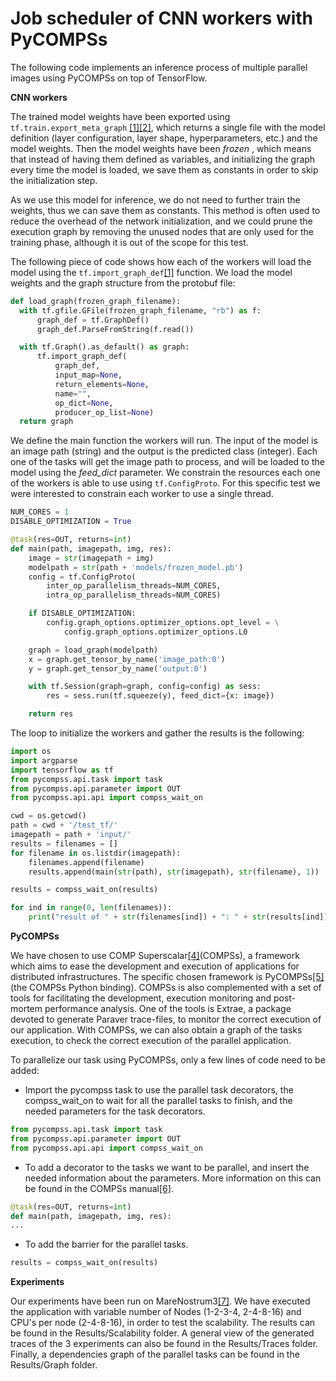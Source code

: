 # Job scheduler of CNN workers with PyCOMPSs

The following code implements an inference process of multiple parallel images
using PyCOMPSs on top of TensorFlow.

**CNN workers**

The trained model weights have been exported using `tf.train.export_meta_graph`
[[1]][API][[2]][howto], which returns a single file with the model definition
(layer configuration, layer shape, hyperparameters, etc.) and the model weights.
Then the model weights have been *frozen* , which means that instead of having
them defined as variables, and initializing the graph every time the model is
loaded, we save them as constants in order to skip the initialization step.

As we use this model for inference, we do not need to further train the weights,
thus we can save them as constants. This method is often used to reduce the
overhead of the network initialization, and we could prune the execution graph by
removing the unused nodes that are only used for the training phase, although it
is out of the scope for this test.

The following piece of code shows how each of the workers will load the model
using the `tf.import_graph_def`[[1]][API2] function. We load the model weights
and the graph structure from the protobuf file:

```python
def load_graph(frozen_graph_filename):
  with tf.gfile.GFile(frozen_graph_filename, "rb") as f:
      graph_def = tf.GraphDef()
      graph_def.ParseFromString(f.read())

  with tf.Graph().as_default() as graph:
      tf.import_graph_def(
          graph_def,
          input_map=None,
          return_elements=None,
          name="",
          op_dict=None,
          producer_op_list=None)
  return graph
```

We define the main function the workers will run. The input of the model is an
image path (string) and the output is the predicted class (integer). Each one of
the tasks will get the image path to process, and will be loaded to the model
using the *feed_dict* parameter. We constrain the resources each one of the
workers is able to use using `tf.ConfigProto`. For this specific test we were
interested to constrain each worker to use a single thread.

```python
NUM_CORES = 1
DISABLE_OPTIMIZATION = True

@task(res=OUT, returns=int)
def main(path, imagepath, img, res):
    image = str(imagepath + img)
    modelpath = str(path + 'models/frozen_model.pb')
    config = tf.ConfigProto(
        inter_op_parallelism_threads=NUM_CORES,
        intra_op_parallelism_threads=NUM_CORES)

    if DISABLE_OPTIMIZATION:
        config.graph_options.optimizer_options.opt_level = \
            config.graph_options.optimizer_options.L0

    graph = load_graph(modelpath)
    x = graph.get_tensor_by_name('image_path:0')
    y = graph.get_tensor_by_name('output:0')

    with tf.Session(graph=graph, config=config) as sess:
        res = sess.run(tf.squeeze(y), feed_dict={x: image})

    return res
```

The loop to initialize the workers and gather the results is the following:

```python
import os
import argparse
import tensorflow as tf
from pycompss.api.task import task
from pycompss.api.parameter import OUT
from pycompss.api.api import compss_wait_on

cwd = os.getcwd()
path = cwd + '/test_tf/'
imagepath = path + 'input/'
results = filenames = []
for filename in os.listdir(imagepath):
    filenames.append(filename)
    results.append(main(str(path), str(imagepath), str(filename), 1))

results = compss_wait_on(results)

for ind in range(0, len(filenames)):
    print("result of " + str(filenames[ind]) + ": " + str(results[ind]))
```

**PyCOMPSs**

We have chosen to use COMP Superscalar[[4]][COMPSs](COMPSs), a framework which aims to ease the development and execution of applications for distributed infrastructures. The specific chosen framework is PyCOMPSs[[5]][PyCOMPSs] (the COMPSs Python binding). COMPSs is also complemented with a set of tools for facilitating the development, execution monitoring and post-mortem performance analysis. One of the tools is Extrae, a package devoted to generate Paraver trace-files, to monitor the correct execution of our application. With COMPSs, we can also obtain a graph of the tasks execution, to check the correct execution of the parallel application.

To parallelize our task using PyCOMPSs, only a few lines of code need to be added:
- Import the pycompss task to use the parallel task decorators, the compss_wait_on to wait for all the parallel tasks to finish, and the needed parameters for the task decorators.
```python
from pycompss.api.task import task
from pycompss.api.parameter import OUT
from pycompss.api.api import compss_wait_on
```
- To add a decorator to the tasks we want to be parallel, and insert the needed information about the parameters. More information on this can be found in the COMPSs manual[[6]][COMPSsManual].
```python
@task(res=OUT, returns=int)
def main(path, imagepath, img, res):
...
```
- To add the barrier for the parallel tasks.
```python
results = compss_wait_on(results)
```

**Experiments**

Our experiments have been run on MareNostrum3[[7]][MN3]. We have executed the application with variable number of Nodes (1-2-3-4, 2-4-8-16) and CPU's per node (2-4-8-16), in order to test the scalability. The results can be found in the Results/Scalability folder. A general view of the generated traces of the 3 experiments can also be found in the Results/Traces folder. Finally, a dependencies graph of the parallel tasks can be found in the Results/Graph folder.

[API]: https://www.tensorflow.org/api_docs/python/state_ops/exporting_and_importing_meta_graphs#export_meta_graph
[API2]: https://www.tensorflow.org/api_docs/python/framework/utility_functions#import_graph_def
[howto]: https://www.tensorflow.org/how_tos/meta_graph/
[COMPSs]: https://www.bsc.es/research-and-development/software-and-apps/software-list/comp-superscalar/documentation
[PyCOMPSs]: http://journals.sagepub.com/doi/abs/10.1177/1094342015594678
[COMPSsManual]: http://compss.bsc.es/releases/compss/latest/docs/COMPSs_User_Manual_App_Development.pdf?tracked=true
[MN3]: https://www.bsc.es/innovation-and-services/supercomputers-and-facilities/marenostrum
